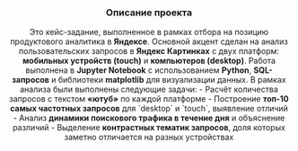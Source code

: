 <h3 align="center">Описание проекта</h3>
<p align="center">
Это кейс-задание, выполненное в рамках отбора на позицию продуктового аналитика в <strong>Яндексе</strong>.  
Основной акцент сделан на анализ пользовательских запросов в <strong>Яндекс Картинках</strong> с двух платформ: <strong>мобильных устройств (touch)</strong> и <strong>компьютеров (desktop)</strong>.  
Работа выполнена в <strong>Jupyter Notebook</strong> с использованием <strong>Python</strong>, <strong>SQL-запросов</strong> и библиотеки <strong>matplotlib</strong> для визуализации данных.
В рамках анализа были выполнены следующие задачи:
- Расчёт количества запросов с текстом <strong>«ютуб»</strong> по каждой платформе  
- Построение <strong>топ‑10 самых частотных запросов</strong> для `desktop` и `touch`, выявление отличий  
- Анализ <strong>динамики поискового трафика в течение дня</strong> и объяснение различий  
- Выделение <strong>контрастных тематик запросов</strong>, доля которых заметно отличается на разных устройствах  
</p>
